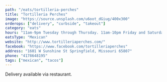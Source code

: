 ```yaml
---
path: "/eats/tortilleria-perches"
title: "Tortilleria Perches"
image: "https://source.unsplash.com/u6oot_dGiug/400x300"
orderops: ["delivery", "curbside", "takeout"]
category: "eats"
hours: "11am-9pm Tuesday through Thursday. 11am-10pm Friday and Saturday. 10am-4pm Sunday"
eatsType: "Mexican"
website: "http://www.tortilleriaperches.com/"
facebook: "https://www.facebook.com/tortilleriaperches"
address: "1601 W Sunshine St Springfield, Missouri 65807"
phone: "4178648195"
tags: ["mexican", "tacos"]
---
```


Delivery available via restaurant.